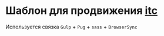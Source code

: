 # Шаблон для продвижения [itc](https://itc-media.ru)

Используется связка `Gulp` + `Pug` + `sass` + `BrowserSync`



